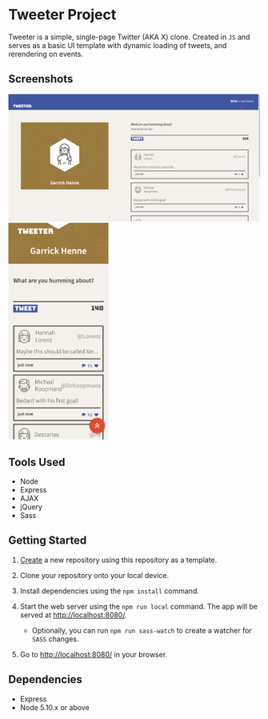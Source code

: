 # Tweeter Project

Tweeter is a simple, single-page Twitter (AKA X) clone. Created in `JS` and serves as a basic UI template with dynamic loading of tweets, and rerendering on events.

## Screenshots

<img src="./.github/images/tweeter-home.png" alt="A screenshot of the homepage landscape layout" width="800"/>
<img src="./.github/images/tweeter-mobile.png" alt="A screenshot of the homepage mobile layout" width="200"/>

## Tools Used

- Node
- Express
- AJAX
- jQuery
- Sass

## Getting Started

1. [Create](https://docs.github.com/en/repositories/creating-and-managing-repositories/creating-a-repository-from-a-template) a new repository using this repository as a template.
2. Clone your repository onto your local device.
3. Install dependencies using the `npm install` command.
4. Start the web server using the `npm run local` command. The app will be served at <http://localhost:8080/>.

   - Optionally, you can run `npm run sass-watch` to create a watcher for `SASS` changes.

5. Go to <http://localhost:8080/> in your browser.

## Dependencies

- Express
- Node 5.10.x or above

